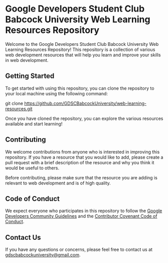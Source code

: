 # Google Developers Student Club Babcock University Web Learning Resources Repository

Welcome to the Google Developers Student Club Babcock University Web Learning Resources Repository! This repository is a collection of various web development resources that will help you learn and improve your skills in web development.

## Getting Started

To get started with using this repository, you can clone the repository to your local machine using the following command:

git clone https://github.com/GDSCBabcockUniversity/web-learning-resources.git


Once you have cloned the repository, you can explore the various resources available and start learning!

## Contributing

We welcome contributions from anyone who is interested in improving this repository. If you have a resource that you would like to add, please create a pull request with a brief description of the resource and why you think it would be useful to others.

Before contributing, please make sure that the resource you are adding is relevant to web development and is of high quality.

## Code of Conduct

We expect everyone who participates in this repository to follow the [Google Developers Community Guidelines](https://developers.google.com/community/guidelines) and the [Contributor Covenant Code of Conduct](https://www.contributor-covenant.org/version/2/0/code_of_conduct.html). 

## Contact Us

If you have any questions or concerns, please feel free to contact us at gdscbabcockuniversity@gmail.com.
